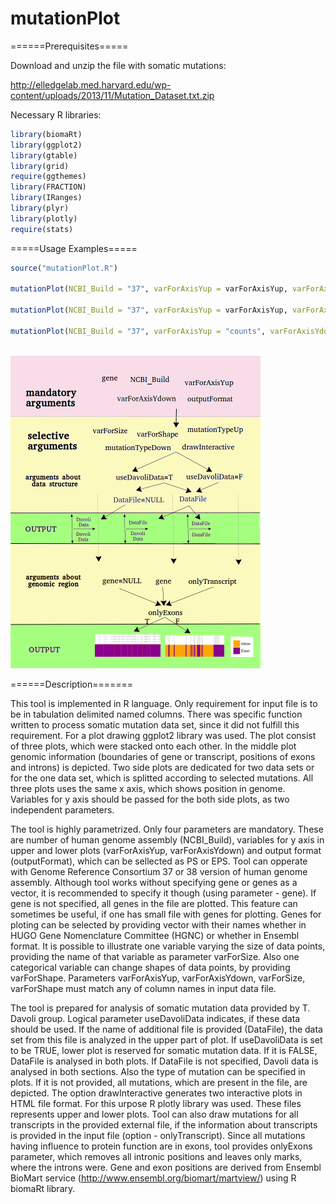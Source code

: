 # mutationPlot
======Prerequisites=====

Download and unzip the file with somatic mutations:

http://elledgelab.med.harvard.edu/wp-content/uploads/2013/11/Mutation_Dataset.txt.zip 

Necessary R libraries:
```R
library(biomaRt)
library(ggplot2)
library(gtable)
library(grid) 
require(ggthemes)
library(FRACTION)
library(IRanges)
library(plyr)
library(plotly)
require(stats)
```

=====Usage Examples=====

```R
source("mutationPlot.R")

mutationPlot(NCBI_Build = "37", varForAxisYup = varForAxisYup, varForAxisYdown = varForAxisYdown, drawOnlyTranscript = FALSE, outputFormat = "ps", mutationTypeDown=c("Nonsense","Frameshift"), mutationTypeUp=c("Nonsense","Frameshift"), onlyExons=FALSE, databaseUp = "ExAC Data,", databaseDown = "Somatic Mutation Data,", useDavoliData=TRUE, DataFile="externalDataFile.csv", typeOfGeneName = "hgnc", gene="BRCA2")

mutationPlot(NCBI_Build = "37", varForAxisYup = varForAxisYup, varForAxisYdown = varForAxisYdown, varForShape="LOF", drawOnlyTranscript = FALSE, outputFormat = "ps", mutationTypeDown=c("Nonsense","Frameshift"), mutationTypeUp=c("Nonsense","Frameshift"), onlyExons=TRUE, databaseUp = "ExAC Data,", databaseDown = "Somatic Mutation Data,", useDavoliData=TRUE, DataFile="externalDataFile.csv", typeOfGeneName = "hgnc", gene="BRCA2", drawInteractive=TRUE)

mutationPlot(NCBI_Build = "37", varForAxisYup = "counts", varForAxisYdown = "counts", drawOnlyTranscript = FALSE, outputFormat = "ps", mutationTypeDown=c("Nonsense","Frameshift"), mutationTypeUp=c("Missense"), onlyExons=TRUE, databaseUp = "Somatic Mutation Data,", databaseDown = "Somatic Mutation Data,", typeOfGeneName = "hgnc", gene="ARID1A", drawInteractive=TRUE)
```
<br />
<img src="images/tool_.bmp" width="400">

======Description=======

This tool is implemented in R language. Only requirement for input file is to be in tabulation 
delimited named columns. There was specific function written to process somatic mutation data 
set,  since it did not fulfill this requirement. For a plot drawing ggplot2 library was used. The plot consist of three plots, which were stacked onto each other. In the middle plot genomic information (boundaries of gene or transcript, positions of exons and introns) is depicted. Two side plots are dedicated for two data sets or for the one data set, which is splitted according to selected mutations. All three plots uses the same x axis, which shows position in genome. Variables for y axis should be passed for the both side plots, as two independent parameters. 

The tool is highly parametrized. Only four parameters are mandatory. These are number of human genome assembly (NCBI\_Build), variables for y axis in upper and lower plots (varForAxisYup, varForAxisYdown) and output format (outputFormat), which can be sellected as PS or EPS. Tool can 
opperate with Genome Reference Consortium 37 or 38 version of human genome assembly. Although tool works without specifying gene or genes as a vector, it is recommended to specify it though (using parameter - gene). If gene is not specified, all genes in the file are plotted. This feature can sometimes be useful, if one has small file with genes for plotting. Genes for ploting can be selected by providing vector with their names whether in HUGO Gene  Nomenclature Committee (HGNC) or whether in Ensembl format. It is possible to illustrate one variable varying the size of data points, providing the name of that variable as parameter varForSize. Also one categorical variable can change shapes of data points, by providing varForShape. Parameters varForAxisYup, varForAxisYdown, varForSize, varForShape must match any of column names in input data file.

The tool is prepared for analysis of somatic mutation data provided by T. Davoli group. Logical parameter useDavoliData indicates, if these data should be used. If the name of additional file is provided (DataFile), the data set from this file is analyzed in the upper part of plot. If useDavoliData is set to be TRUE, lower plot is reserved for somatic mutation data. If it is FALSE, DataFile is analysed in both plots. If DataFile is not specified, Davoli data is analysed in both sections. Also the type of mutation can be specified in plots. If it is not provided, all mutations, which are present in the file, are depicted. The option drawInteractive generates two interactive plots in HTML file format. For this urpose R plotly library was used. These files represents upper and lower plots. Tool can also draw mutations for all transcripts in the provided external file, if the information about transcripts is provided in the input file (option - onlyTranscript). Since all mutations having influence to protein function are in exons, tool provides onlyExons parameter, which removes all intronic positions and leaves only marks, where the introns were. Gene and exon positions are derived from Ensembl BioMart 
service (http://www.ensembl.org/biomart/martview/) using R biomaRt library.




